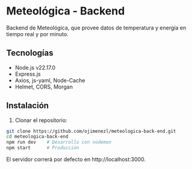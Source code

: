 # Meteológica - Backend

Backend de Meteológica, que provee datos de temperatura y energía en tiempo real y por minuto.

## Tecnologías

- Node.js v22.17.0
- Express.js
- Axios, js-yaml, Node-Cache
- Helmet, CORS, Morgan

## Instalación

1. Clonar el repositorio:
```bash
git clone https://github.com/ojimenezl/meteologica-back-end.git
cd meteologica-back-end
npm run dev    # Desarrollo con nodemon
npm start      # Producción
```
El servidor correrá por defecto en http://localhost:3000.
